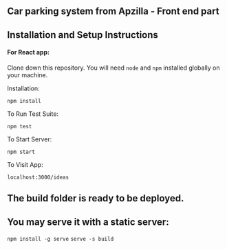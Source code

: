 ## Car parking system from Apzilla - Front end part
## Installation and Setup Instructions

#### For React app:  

Clone down this repository. You will need `node` and `npm` installed globally on your machine.  

Installation:

`npm install`  

To Run Test Suite:  

`npm test`  

To Start Server:

`npm start`  

To Visit App:

`localhost:3000/ideas` 

## The build folder is ready to be deployed.
## You may serve it with a static server:

  `npm install -g serve`
  `serve -s build`

